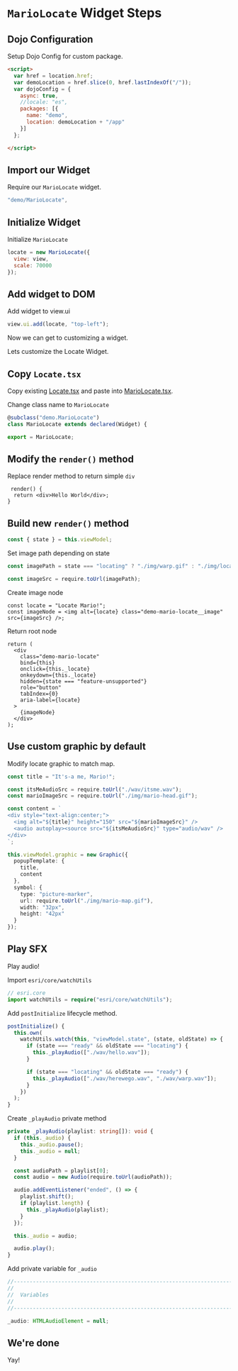 # `MarioLocate` Widget Steps

## Dojo Configuration

Setup Dojo Config for custom package.

```html
<script>
  var href = location.href;
  var demoLocation = href.slice(0, href.lastIndexOf("/"));
  var dojoConfig = {
    async: true,
    //locale: "es",
    packages: [{
      name: "demo",
      location: demoLocation + "/app"
    }]
  };

</script>
```

## Import our Widget

Require our `MarioLocate` widget.

```js
"demo/MarioLocate",
```

## Initialize Widget

Initialize `MarioLocate`

```js
locate = new MarioLocate({
  view: view,
  scale: 70000
});
```

## Add widget to DOM

Add widget to view.ui

```js
view.ui.add(locate, "top-left");
```

Now we can get to customizing a widget.

Lets customize the Locate Widget.

## Copy `Locate.tsx`

Copy existing [Locate.tsx](Locate.tsx.txt) and paste into [MarioLocate.tsx](../mario-locate-start/app/MarioLocate.tsx).

Change class name to `MarioLocate`

```ts
@subclass("demo.MarioLocate")
class MarioLocate extends declared(Widget) {
```

```ts
export = MarioLocate;
```

## Modify the `render()` method

Replace render method to return simple `div`

```tsx
 render() {
  return <div>Hello World</div>;
}
```

## Build new `render()` method

```ts
const { state } = this.viewModel;
```

Set image path depending on state

```ts
const imagePath = state === "locating" ? "./img/warp.gif" : "./img/locate.png";

const imageSrc = require.toUrl(imagePath);
```

Create image node

```tsx
const locate = "Locate Mario!";
const imageNode = <img alt={locate} class="demo-mario-locate__image" src={imageSrc} />;
```

Return root node

```tsx
return (
  <div
    class="demo-mario-locate"
    bind={this}
    onclick={this._locate}
    onkeydown={this._locate}
    hidden={state === "feature-unsupported"}
    role="button"
    tabIndex={0}
    aria-label={locate}
  >
    {imageNode}
  </div>
);
```

## Use custom graphic by default

Modify locate graphic to match map.

```ts
const title = "It's-a me, Mario!";

const itsMeAudioSrc = require.toUrl("./wav/itsme.wav");
const marioImageSrc = require.toUrl("./img/mario-head.gif");

const content = `
<div style="text-align:center;">
  <img alt="${title}" height="150" src="${marioImageSrc}" />
  <audio autoplay><source src="${itsMeAudioSrc}" type="audio/wav" />
</div>
`;

this.viewModel.graphic = new Graphic({
  popupTemplate: {
    title,
    content
  },
  symbol: {
    type: "picture-marker",
    url: require.toUrl("./img/mario-map.gif"),
    width: "32px",
    height: "42px"
  }
});
```

## Play SFX

Play audio!

Import `esri/core/watchUtils`

```ts
// esri.core
import watchUtils = require("esri/core/watchUtils");
```

Add `postInitialize` lifecycle method.

```ts
postInitialize() {
  this.own(
    watchUtils.watch(this, "viewModel.state", (state, oldState) => {
      if (state === "ready" && oldState === "locating") {
        this._playAudio(["./wav/hello.wav"]);
      }

      if (state === "locating" && oldState === "ready") {
        this._playAudio(["./wav/herewego.wav", "./wav/warp.wav"]);
      }
    })
  );
}
```

Create `_playAudio` private method

```ts
private _playAudio(playlist: string[]): void {
  if (this._audio) {
    this._audio.pause();
    this._audio = null;
  }

  const audioPath = playlist[0];
  const audio = new Audio(require.toUrl(audioPath));

  audio.addEventListener("ended", () => {
    playlist.shift();
    if (playlist.length) {
      this._playAudio(playlist);
    }
  });

  this._audio = audio;

  audio.play();
}
```

Add private variable for `_audio`

```ts
//--------------------------------------------------------------------------
//
//  Variables
//
//--------------------------------------------------------------------------

_audio: HTMLAudioElement = null;
```

## We're done

Yay!
